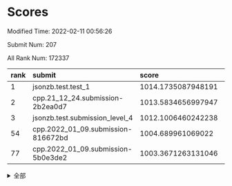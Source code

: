 # Scores

Modified Time: 2022-02-11 00:56:26

Submit Num: 207

All Rank Num: 172337

| rank |               submit               |       score        |       sigma        | pk_num |
| :--- | :--------------------------------- | :----------------- | :----------------- | :----- |
| 1    | jsonzb.test.test_1                 | 1014.1735087948191 | 0.8309449379958087 | 3332   |
| 2    | cpp.21_12_24.submission-2b2ea0d7   | 1013.5834656997947 | 0.8077850060369999 | 3332   |
| 3    | jsonzb.test.submission_level_4     | 1012.1006460242238 | 0.7612014118164165 | 3336   |
| 54   | cpp.2022_01_09.submission-816672bd | 1004.689961069022  | 0.7282962867609184 | 3329   |
| 77   | cpp.2022_01_09.submission-5b0e3de2 | 1003.3671263131046 | 0.7113586196193992 | 3331   |


<details>
<summary>全部</summary>

| rank |                 submit                 |       score        |       sigma        | pk_num |
| :--- | :------------------------------------- | :----------------- | :----------------- | :----- |
| 1    | jsonzb.test.test_1                     | 1014.1735087948191 | 0.8309449379958087 | 3332   |
| 2    | cpp.21_12_24.submission-2b2ea0d7       | 1013.5834656997947 | 0.8077850060369999 | 3332   |
| 3    | jsonzb.test.submission_level_4         | 1012.1006460242238 | 0.7612014118164165 | 3336   |
| 4    | gobigger.level_3.submission_level_3_42 | 1011.8356807978896 | 0.7638377980304986 | 3329   |
| 5    | gobigger.level_3.submission_level_3_45 | 1011.2668945935982 | 0.7603259454203338 | 3330   |
| 6    | gobigger.level_3.submission_level_3_10 | 1010.9205848943212 | 0.7898390050442843 | 3334   |
| 7    | gobigger.level_3.submission_level_3_9  | 1010.9185702623845 | 0.7520151036615347 | 3331   |
| 8    | gobigger.level_3.submission_level_3_6  | 1010.8627817855186 | 0.7707977559452712 | 3331   |
| 9    | gobigger.level_3.submission_level_3_1  | 1010.8157292280594 | 0.7738243307648506 | 3329   |
| 10   | gobigger.level_3.submission_level_3_41 | 1010.7141868010553 | 0.7481716334056027 | 3334   |
| 11   | gobigger.level_3.submission_level_3_23 | 1010.7030371927531 | 0.7797421502384141 | 3334   |
| 12   | gobigger.level_3.submission_level_3_43 | 1010.7011227428386 | 0.7766822925813095 | 3325   |
| 13   | gobigger.level_3.submission_level_3_28 | 1010.6896030028933 | 0.7788215112923899 | 3331   |
| 14   | gobigger.level_3.submission_level_3_36 | 1010.6752677256027 | 0.7692505942542485 | 3334   |
| 15   | gobigger.level_3.submission_level_3_31 | 1010.6185569994407 | 0.7700731625537526 | 3333   |
| 16   | gobigger.level_3.submission_level_3_8  | 1010.5065514526109 | 0.7512146044374074 | 3324   |
| 17   | gobigger.level_3.submission_level_3_11 | 1010.5030499490152 | 0.776299137794543  | 3328   |
| 18   | gobigger.level_3.submission_level_3_7  | 1010.5008048732174 | 0.7701128585672125 | 3328   |
| 19   | gobigger.level_3.submission_level_3_12 | 1010.2876050830541 | 0.7615100761997656 | 3328   |
| 20   | gobigger.level_3.submission_level_3_13 | 1010.2736362897642 | 0.7681017135263909 | 3331   |
| 21   | gobigger.level_3.submission_level_3_29 | 1010.2482317867382 | 0.7808594911976275 | 3333   |
| 22   | gobigger.level_3.submission_level_3_48 | 1010.1066970637223 | 0.7702699986992835 | 3328   |
| 23   | gobigger.level_3.submission_level_3_2  | 1010.103868338595  | 0.7333854432335681 | 3331   |
| 24   | gobigger.level_3.submission_level_3_46 | 1010.0033817951339 | 0.7689866556847287 | 3329   |
| 25   | gobigger.level_3.submission_level_3_27 | 1009.8993912549053 | 0.7527454415712458 | 3326   |
| 26   | gobigger.level_3.submission_level_3_34 | 1009.8879820325427 | 0.7584381586937307 | 3329   |
| 27   | gobigger.level_3.submission_level_3_20 | 1009.8811176338055 | 0.775419385147968  | 3335   |
| 28   | gobigger.level_3.submission_level_3_26 | 1009.8733278615105 | 0.7529470509765156 | 3335   |
| 29   | gobigger.level_3.submission_level_3_22 | 1009.7845518457851 | 0.7647026907977982 | 3330   |
| 30   | gobigger.level_3.submission_level_3_21 | 1009.7046211689697 | 0.7568071439230984 | 3328   |
| 31   | gobigger.level_3.submission_level_3_39 | 1009.5845917262753 | 0.7391336765761444 | 3330   |
| 32   | gobigger.level_3.submission_level_3_24 | 1009.5726381955222 | 0.74324253130877   | 3333   |
| 33   | gobigger.level_3.submission_level_3_40 | 1009.4751462278091 | 0.742817179960278  | 3328   |
| 34   | gobigger.level_3.submission_level_3_44 | 1009.461094299208  | 0.7445921440517177 | 3328   |
| 35   | gobigger.level_3.submission_level_3_4  | 1009.4207233397326 | 0.7504146597837758 | 3329   |
| 36   | gobigger.level_3.submission_level_3_25 | 1009.360766507342  | 0.7294699368380695 | 3325   |
| 37   | gobigger.level_3.submission_level_3_14 | 1009.3061937568144 | 0.7370732777229335 | 3324   |
| 38   | gobigger.level_3.submission_level_3_49 | 1009.3039879650121 | 0.7519348691265372 | 3328   |
| 39   | gobigger.level_3.submission_level_3_38 | 1009.2315128773105 | 0.7610925921274492 | 3329   |
| 40   | gobigger.level_3.submission_level_3_3  | 1009.2297181934042 | 0.7667204756890634 | 3330   |
| 41   | gobigger.level_3.submission_level_3_16 | 1009.2139954260672 | 0.7443073590220409 | 3330   |
| 42   | gobigger.level_3.submission_level_3_19 | 1009.1841211167042 | 0.7564124713040894 | 3332   |
| 43   | gobigger.level_3.submission_level_3_33 | 1009.0842543755721 | 0.7475934005214677 | 3326   |
| 44   | gobigger.level_3.submission_level_3_47 | 1009.002355356982  | 0.769415945086345  | 3331   |
| 45   | gobigger.level_3.submission_level_3_30 | 1008.9206833574577 | 0.7419629326012506 | 3327   |
| 46   | gobigger.level_3.submission_level_3_32 | 1008.9164472882139 | 0.7493861487994181 | 3328   |
| 47   | gobigger.level_3.submission_level_3_0  | 1008.888067415082  | 0.7644020156368304 | 3325   |
| 48   | gobigger.level_3.submission_level_3_5  | 1008.8574175236273 | 0.732339884154342  | 3330   |
| 49   | gobigger.level_3.submission_level_3_15 | 1008.8537665852774 | 0.7502840870497051 | 3331   |
| 50   | gobigger.level_3.submission_level_3_18 | 1008.5815657770722 | 0.7666353925405714 | 3329   |
| 51   | gobigger.level_3.submission_level_3_17 | 1008.5774984080767 | 0.7507632773489716 | 3333   |
| 52   | gobigger.level_3.submission_level_3_35 | 1008.5118706551759 | 0.744940968428849  | 3324   |
| 53   | gobigger.level_3.submission_level_3_37 | 1008.4803859172422 | 0.7578399126733699 | 3329   |
| 54   | cpp.2022_01_09.submission-816672bd     | 1004.689961069022  | 0.7282962867609184 | 3329   |
| 55   | gobigger.level_1.submission_level_1_15 | 1004.5448618595246 | 0.7137028040632315 | 3330   |
| 56   | gobigger.level_1.submission_level_1_20 | 1004.2385720093714 | 0.7116058186747466 | 3335   |
| 57   | gobigger.level_1.submission_level_1_17 | 1004.2146460753665 | 0.7165159771069046 | 3329   |
| 58   | gobigger.level_1.submission_level_1_33 | 1004.160797077346  | 0.7178091050055779 | 3334   |
| 59   | gobigger.level_1.submission_level_1_0  | 1004.1365810368287 | 0.7275723739652257 | 3330   |
| 60   | gobigger.level_1.submission_level_1_34 | 1004.0949395739484 | 0.7314657374072178 | 3326   |
| 61   | gobigger.level_1.submission_level_1_10 | 1004.0898743560668 | 0.7341820996567231 | 3331   |
| 62   | gobigger.level_1.submission_level_1_40 | 1004.0893684306792 | 0.7068766634774682 | 3331   |
| 63   | gobigger.level_1.submission_level_1_9  | 1003.9932821150433 | 0.7173289697836484 | 3328   |
| 64   | gobigger.level_1.submission_level_1_29 | 1003.986313682908  | 0.7233928405151702 | 3326   |
| 65   | gobigger.level_1.submission_level_1_6  | 1003.9499102549861 | 0.7194855531864589 | 3329   |
| 66   | gobigger.level_1.submission_level_1_45 | 1003.8260114694435 | 0.7136019495760744 | 3329   |
| 67   | gobigger.level_1.submission_level_1_31 | 1003.8181120061338 | 0.723317315097629  | 3330   |
| 68   | gobigger.level_1.submission_level_1_1  | 1003.7831175389224 | 0.7111715763714553 | 3334   |
| 69   | gobigger.level_1.submission_level_1_47 | 1003.7802808205925 | 0.7018468658923955 | 3329   |
| 70   | gobigger.level_1.submission_level_1_39 | 1003.7204242521493 | 0.7171844702146994 | 3330   |
| 71   | gobigger.level_1.submission_level_1_27 | 1003.6494901919373 | 0.72173705787806   | 3333   |
| 72   | gobigger.level_1.submission_level_1_30 | 1003.5360724004088 | 0.7163367597757636 | 3327   |
| 73   | gobigger.level_1.submission_level_1_21 | 1003.4877070760418 | 0.7272946471279603 | 3331   |
| 74   | gobigger.level_1.submission_level_1_4  | 1003.4674344061393 | 0.7266116451084859 | 3328   |
| 75   | gobigger.level_1.submission_level_1_28 | 1003.4398820462225 | 0.7247058146653139 | 3328   |
| 76   | gobigger.level_1.submission_level_1_37 | 1003.437023593235  | 0.7205705501703953 | 3327   |
| 77   | cpp.2022_01_09.submission-5b0e3de2     | 1003.3671263131046 | 0.7113586196193992 | 3331   |
| 78   | gobigger.level_1.submission_level_1_22 | 1003.3573783645596 | 0.7293526019346216 | 3327   |
| 79   | gobigger.level_1.submission_level_1_14 | 1003.3392072952129 | 0.7043960828364222 | 3330   |
| 80   | gobigger.level_1.submission_level_1_11 | 1003.3223922225675 | 0.7113388617860629 | 3330   |
| 81   | gobigger.level_1.submission_level_1_19 | 1003.254844923398  | 0.7099916572777654 | 3328   |
| 82   | gobigger.level_1.submission_level_1_32 | 1003.24483990987   | 0.7164278293553935 | 3331   |
| 83   | gobigger.level_1.submission_level_1_16 | 1003.2447279173488 | 0.7216591825092314 | 3331   |
| 84   | gobigger.level_1.submission_level_1_5  | 1003.2028946500049 | 0.7141679818851003 | 3331   |
| 85   | gobigger.level_1.submission_level_1_44 | 1003.0997103872786 | 0.7087481477515172 | 3331   |
| 86   | gobigger.level_1.submission_level_1_23 | 1003.0381438589399 | 0.7116091927174819 | 3329   |
| 87   | gobigger.level_1.submission_level_1_41 | 1003.0026827526895 | 0.7055903420058861 | 3327   |
| 88   | gobigger.level_1.submission_level_1_48 | 1002.9763004446962 | 0.7084219108024454 | 3334   |
| 89   | gobigger.level_1.submission_level_1_3  | 1002.9544427193896 | 0.7119708643292936 | 3329   |
| 90   | gobigger.level_1.submission_level_1_46 | 1002.9404661365463 | 0.701004365440546  | 3329   |
| 91   | gobigger.level_1.submission_level_1_35 | 1002.8733947847852 | 0.7185206126595814 | 3329   |
| 92   | gobigger.level_1.submission_level_1_7  | 1002.7975224013359 | 0.7068351005289245 | 3329   |
| 93   | gobigger.level_1.submission_level_1_49 | 1002.7532169121585 | 0.7181842248113611 | 3331   |
| 94   | gobigger.level_1.submission_level_1_13 | 1002.7220673744617 | 0.7144343157706653 | 3329   |
| 95   | gobigger.level_1.submission_level_1_24 | 1002.7220014673768 | 0.7111346945366469 | 3334   |
| 96   | gobigger.level_1.submission_level_1_12 | 1002.6712100632619 | 0.7124169930628467 | 3328   |
| 97   | gobigger.level_1.submission_level_1_43 | 1002.6567077372565 | 0.7153255708632629 | 3329   |
| 98   | gobigger.level_1.submission_level_1_2  | 1002.649169329344  | 0.7117799557603317 | 3327   |
| 99   | gobigger.level_1.submission_level_1_18 | 1002.6402774013852 | 0.721566949078353  | 3329   |
| 100  | gobigger.level_1.submission_level_1_26 | 1002.5804320681804 | 0.7091772122521369 | 3331   |
| 101  | gobigger.level_1.submission_level_1_36 | 1002.5072417993487 | 0.7130339532278217 | 3327   |
| 102  | gobigger.level_1.submission_level_1_25 | 1002.4817383457284 | 0.7170413353988703 | 3330   |
| 103  | gobigger.level_1.submission_level_1_8  | 1002.3947968028622 | 0.7250539444081536 | 3334   |
| 104  | gobigger.level_1.submission_level_1_42 | 1002.1515594802565 | 0.7160698051394471 | 3333   |
| 105  | gobigger.level_1.submission_level_1_38 | 1002.0251008559219 | 0.7109976170673554 | 3337   |
| 106  | gobigger.random.submission_random_42   | 997.8637218800897  | 0.7047731514340698 | 3333   |
| 107  | gobigger.random.submission_random_7    | 997.3399930244371  | 0.7017018894742623 | 3331   |
| 108  | gobigger.random.submission_random_36   | 997.3166027403039  | 0.7128421051283327 | 3330   |
| 109  | gobigger.random.submission_random_0    | 997.0967494401508  | 0.6988275134402311 | 3332   |
| 110  | gobigger.random.submission_random_24   | 996.96071511744    | 0.712557818933743  | 3331   |
| 111  | gobigger.random.submission_random_48   | 996.875971231516   | 0.7082358115659286 | 3329   |
| 112  | gobigger.random.submission_random_23   | 996.8569782535975  | 0.6939638200950066 | 3332   |
| 113  | gobigger.random.submission_random_21   | 996.817880087847   | 0.7070282848180116 | 3333   |
| 114  | gobigger.random.submission_random_14   | 996.5474385830454  | 0.7157668295575413 | 3328   |
| 115  | gobigger.random.submission_random_31   | 996.5109572892972  | 0.7024525847890055 | 3331   |
| 116  | gobigger.random.submission_random_40   | 996.4936441018282  | 0.6960034803688282 | 3330   |
| 117  | gobigger.random.submission_random_16   | 996.4921309411343  | 0.7105926598977749 | 3334   |
| 118  | gobigger.random.submission_random_46   | 996.4178800438864  | 0.7163546780413993 | 3329   |
| 119  | gobigger.random.submission_random_34   | 996.3598741352631  | 0.7101594470837037 | 3333   |
| 120  | gobigger.random.submission_random_28   | 996.3147462819868  | 0.7069801944761147 | 3331   |
| 121  | gobigger.random.submission_random_39   | 996.2938488204401  | 0.6984307866912645 | 3332   |
| 122  | gobigger.random.submission_random_6    | 996.2002201138797  | 0.7128131088797016 | 3330   |
| 123  | gobigger.random.submission_random_29   | 996.1411131099777  | 0.7085520954159532 | 3328   |
| 124  | gobigger.random.submission_random_22   | 996.080977871093   | 0.7068605077756094 | 3337   |
| 125  | gobigger.random.submission_random_33   | 995.9728001361756  | 0.7107487542721583 | 3330   |
| 126  | gobigger.random.submission_random_19   | 995.9703843361879  | 0.7200807182279642 | 3331   |
| 127  | gobigger.random.submission_random_8    | 995.9445460574219  | 0.7158835162201419 | 3330   |
| 128  | gobigger.random.submission_random_2    | 995.9078613915398  | 0.7116868380561276 | 3327   |
| 129  | gobigger.random.submission_random_11   | 995.8476824377699  | 0.7170364505448471 | 3328   |
| 130  | gobigger.random.submission_random_13   | 995.8064480903158  | 0.6979174260904079 | 3334   |
| 131  | gobigger.random.submission_random_4    | 995.7245442251572  | 0.7088441570130518 | 3330   |
| 132  | gobigger.random.submission_random_17   | 995.7078481882523  | 0.7129589456597186 | 3332   |
| 133  | gobigger.random.submission_random_15   | 995.7022857224227  | 0.7152055365428575 | 3331   |
| 134  | gobigger.random.submission_random_18   | 995.6602573057447  | 0.7174402877154807 | 3328   |
| 135  | gobigger.random.submission_random_25   | 995.6352813466833  | 0.7018839012363565 | 3329   |
| 136  | gobigger.random.submission_random_47   | 995.6203896423009  | 0.7098205276416134 | 3328   |
| 137  | gobigger.random.submission_random_30   | 995.5952966232645  | 0.7196915265155277 | 3327   |
| 138  | gobigger.random.submission_random_26   | 995.592995641449   | 0.7114356299529347 | 3330   |
| 139  | gobigger.random.submission_random_45   | 995.5871419591628  | 0.7169529695375856 | 3329   |
| 140  | gobigger.random.submission_random_20   | 995.5792930754612  | 0.7159562653718634 | 3328   |
| 141  | gobigger.random.submission_random_32   | 995.5708581993671  | 0.7195666094562347 | 3332   |
| 142  | gobigger.random.submission_random_27   | 995.4884329443835  | 0.7139654110425306 | 3327   |
| 143  | gobigger.random.submission_random_12   | 995.4643390050968  | 0.7228115330409121 | 3326   |
| 144  | gobigger.random.submission_random_43   | 995.4570579126646  | 0.7051995497790515 | 3326   |
| 145  | gobigger.random.submission_random_38   | 995.4230645133222  | 0.7150562241161705 | 3333   |
| 146  | gobigger.random.submission_random_49   | 995.3908943258061  | 0.7214245759735343 | 3331   |
| 147  | gobigger.random.submission_random_10   | 995.3309582775393  | 0.7104952516686794 | 3332   |
| 148  | gobigger.random.submission_random_44   | 995.0872435764762  | 0.7006663447207411 | 3330   |
| 149  | gobigger.random.submission_random_35   | 995.0113672495195  | 0.7216152936815484 | 3330   |
| 150  | gobigger.random.submission_random_5    | 995.0092721320149  | 0.6973455385411162 | 3326   |
| 151  | gobigger.random.submission_random_37   | 994.900366944072   | 0.7134955011003347 | 3329   |
| 152  | gobigger.random.submission_random_1    | 994.8633305736473  | 0.7323294102157327 | 3328   |
| 153  | gobigger.random.submission_random_3    | 994.8261611785207  | 0.7110044587407579 | 3332   |
| 154  | gobigger.random.submission_random_9    | 994.7667990499507  | 0.7229896028925099 | 3335   |
| 155  | gobigger.level_2.submission_level_2_2  | 994.3831495099292  | 0.72834922671614   | 3330   |
| 156  | gobigger.random.submission_random_41   | 994.3752546936977  | 0.7189667633664167 | 3330   |
| 157  | gobigger.level_2.submission_level_2_0  | 993.4341778821569  | 0.7408557912331895 | 3333   |
| 158  | gobigger.level_2.submission_level_2_7  | 993.3521522873469  | 0.7294830022659684 | 3334   |
| 159  | gobigger.level_2.submission_level_2_15 | 993.348099602123   | 0.7535057134667865 | 3331   |
| 160  | gobigger.level_2.submission_level_2_29 | 993.3425905410054  | 0.7341980690657998 | 3335   |
| 161  | gobigger.level_2.submission_level_2_12 | 993.3363736050202  | 0.7399295888815433 | 3329   |
| 162  | gobigger.level_2.submission_level_2_47 | 993.1431464513311  | 0.7237928643501331 | 3332   |
| 163  | gobigger.level_2.submission_level_2_31 | 993.085872382625   | 0.7242739461316756 | 3333   |
| 164  | gobigger.level_2.submission_level_2_37 | 992.8943594921643  | 0.7416332990692368 | 3331   |
| 165  | gobigger.level_2.submission_level_2_39 | 992.8711932887775  | 0.7342024963037357 | 3328   |
| 166  | gobigger.level_2.submission_level_2_35 | 992.6999195452514  | 0.7346143777259693 | 3333   |
| 167  | gobigger.level_2.submission_level_2_45 | 992.6881066879424  | 0.7486695057009936 | 3329   |
| 168  | gobigger.level_2.submission_level_2_6  | 992.6531033130689  | 0.7384199021906745 | 3332   |
| 169  | gobigger.level_2.submission_level_2_26 | 992.5152235943203  | 0.746706030546555  | 3324   |
| 170  | gobigger.level_2.submission_level_2_8  | 992.4422356644076  | 0.7436642822749114 | 3327   |
| 171  | gobigger.level_2.submission_level_2_10 | 992.4258358843765  | 0.7587841318478651 | 3330   |
| 172  | gobigger.level_2.submission_level_2_13 | 992.422549022929   | 0.7386728082091327 | 3330   |
| 173  | gobigger.level_2.submission_level_2_14 | 992.3645628003201  | 0.7498801824254032 | 3330   |
| 174  | gobigger.level_2.submission_level_2_21 | 992.3152172574908  | 0.7514911305094552 | 3331   |
| 175  | gobigger.level_2.submission_level_2_3  | 992.3131196092148  | 0.7384240141796975 | 3338   |
| 176  | gobigger.level_2.submission_level_2_18 | 992.2146897168582  | 0.7417806654639424 | 3330   |
| 177  | gobigger.level_2.submission_level_2_38 | 992.1519740565686  | 0.7415466571454734 | 3334   |
| 178  | gobigger.level_2.submission_level_2_44 | 992.1466403096151  | 0.7484491459143272 | 3335   |
| 179  | gobigger.level_2.submission_level_2_42 | 992.0940411799721  | 0.7483532903988578 | 3329   |
| 180  | gobigger.level_2.submission_level_2_43 | 992.0060723993801  | 0.723674999109794  | 3331   |
| 181  | gobigger.level_2.submission_level_2_27 | 991.9320778176965  | 0.7376454131344808 | 3328   |
| 182  | gobigger.level_2.submission_level_2_49 | 991.8961357068706  | 0.7375403837499304 | 3326   |
| 183  | gobigger.level_2.submission_level_2_11 | 991.8721248400705  | 0.7453124095349452 | 3334   |
| 184  | gobigger.level_2.submission_level_2_34 | 991.8651331610197  | 0.7526442488970949 | 3333   |
| 185  | gobigger.level_2.submission_level_2_23 | 991.8483328888376  | 0.7228548554442056 | 3336   |
| 186  | gobigger.level_2.submission_level_2_5  | 991.7992823276024  | 0.746824747918093  | 3328   |
| 187  | gobigger.level_2.submission_level_2_32 | 991.7698036460132  | 0.7582880709587877 | 3330   |
| 188  | gobigger.level_2.submission_level_2_28 | 991.7662092937483  | 0.7270950803388998 | 3333   |
| 189  | gobigger.level_2.submission_level_2_9  | 991.7614867620937  | 0.7448213825030211 | 3327   |
| 190  | gobigger.level_2.submission_level_2_30 | 991.7270229304834  | 0.7385668172281163 | 3328   |
| 191  | gobigger.level_2.submission_level_2_22 | 991.7043378521212  | 0.7553003272613298 | 3330   |
| 192  | gobigger.level_2.submission_level_2_46 | 991.7012885968985  | 0.7487363182791786 | 3329   |
| 193  | gobigger.level_2.submission_level_2_19 | 991.5364632747118  | 0.7595061258245145 | 3334   |
| 194  | gobigger.level_2.submission_level_2_25 | 991.4663268549588  | 0.7517108552557424 | 3330   |
| 195  | gobigger.level_2.submission_level_2_41 | 991.4517513146493  | 0.7486814612814117 | 3337   |
| 196  | gobigger.level_2.submission_level_2_1  | 991.2907661185326  | 0.7461316350731103 | 3329   |
| 197  | gobigger.level_2.submission_level_2_33 | 991.2674940329056  | 0.7511311552664168 | 3332   |
| 198  | gobigger.level_2.submission_level_2_20 | 991.2510749187967  | 0.7491966850736724 | 3330   |
| 199  | gobigger.level_2.submission_level_2_4  | 991.2458057127994  | 0.7589370301706393 | 3331   |
| 200  | gobigger.level_2.submission_level_2_24 | 991.2314371030002  | 0.7412727598516071 | 3329   |
| 201  | gobigger.level_2.submission_level_2_40 | 991.2293849500105  | 0.7559927068848645 | 3335   |
| 202  | gobigger.level_2.submission_level_2_48 | 991.2016879602421  | 0.7536047434440303 | 3326   |
| 203  | gobigger.level_2.submission_level_2_17 | 991.1503604051762  | 0.7418043029420676 | 3333   |
| 204  | gobigger.level_2.submission_level_2_36 | 990.7078347710565  | 0.7709682671540898 | 3324   |
| 205  | gobigger.level_2.submission_level_2_16 | 990.3864776083578  | 0.77149413135001   | 3327   |
| 206  | gobigger.none.submission_none_0        | 978.7648112999024  | 1.2104788409915312 | 3333   |
| 207  | gobigger.none.submission_none_1        | 978.5936365601773  | 1.2063386168502643 | 3331   |

</details>